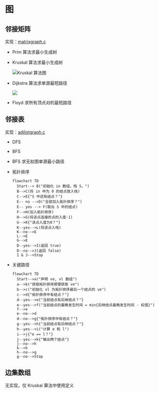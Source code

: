 # 图

## 邻接矩阵

实现：[matrixgraph.c](matrixgraph.c)

- Prim 算法求最小生成树

- Kruskal 算法求最小生成树

  ![Kruskal 算法图](https://www.plantuml.com/plantuml/png/SoWkIImgAStDuG8pkAoURcXxsRJxMT_Iv_DNlfonzSNUDSzw5ptPiUl5lfqlPxSzcxhX-UuMQw2ozJkX8dsJdkxgj-OgpyZCITL0LlLanzeN-sSyczC95DJaKW22p3IDPpFMFzdHy6J7Ag2ofnCwD1LACbBp53Joye4geC3gwTwfJrkNFfyo_rd7X6SB9beZP80wdkxS1aJFvYy56W2HISqfJbNGg4mjreHmyr8oqxY09DX5G6_b5t0v0Bb0Fm80)
  
- Dijkstra 算法求单源最短路径

  ![](https://www.plantuml.com/plantuml/png/SoWkIImgAStDuG8pkAoUTinzkhpxQSyqXRJClCGS7OMKJA1CNdAgZa91Oac6mhEf6vxlRh7cAi_8p4dL0Ak1YZtPiVRPdCwqn9pYrASDUpIv51IidkvRzRnl_Sl6tgTzRSywzptjsA00qV5anou5i4eWQmhS2eLdSngURkX_Fglb-Ux9pvjsMYFCUB5kuVDrqr-iNmgH0Phqj7NRaztJ85oW3fWPx_VqF5tMz6pU7A11JpjcFfkz_rdl8ckkrBmKi8k1timlu780Se5-1W00)
  
- Floyd 求所有顶点对的最短路径


## 邻接表

实现：[adjlistgraph.c](adjlistgraph.c)

- DFS

- BFS

- BFS 求无权图单源最小路径

- 拓扑排序

  ```mermaid
  flowchart TD
  	Start--> B("初始化 in 数组，栈 S，")
  	B-->C(将 in 中为 0 的结点放入栈)
  	C-->E{"S 中还有结点？"}
  	E-- no -->D("全部加入拓扑排序？")
  	E-- yes --> F(取出 S 中的结点)
  	F-->H(加入拓扑排序)
  	H-->G(将该点连接的点的入度-1)
  	G-->K{"该点入度为0？"}
  	K--yes-->L(将该点入栈)
  	K--no-->E
  	L-->E
  	G-->E
  	D--yes-->I(返回 true)
  	D--no-->J(返回 false)
  	I & J-->Stop
  ```

- 关键路径

  ```mermaid
  flowchart TD
  	Start-->a("声明 ve, vl 数组")
  	a-->b("获取拓扑排序顺便获取 ve")
  	b-->c("初始化 vl 为拓扑排序最后一个结点的 ve")
  	c-->d{"拓扑排序中有结点？"}
  	d--yes-->e{"当前结点有后继结点？"}
  	e--yes-->f("当前结点的最晚发生时间 = min{后继结点最晚发生时间 - 权值}")
  	f-->e
  	e--no-->d
  	d--no-->g{"拓扑排序中有结点？"}
  	g--yes-->h{"当前结点有后继结点？"}
  	h--yes-->i("计算 e 和 l")
  	i-->j{"e == l？"}
  	j--yes-->k{"输出两个结点"}
  	j--no-->h
  	k-->h
  	h--no-->g
  	g--no-->Stop
  ```

  

## 边集数组

无实现，仅 Kruskal 算法中使用定义